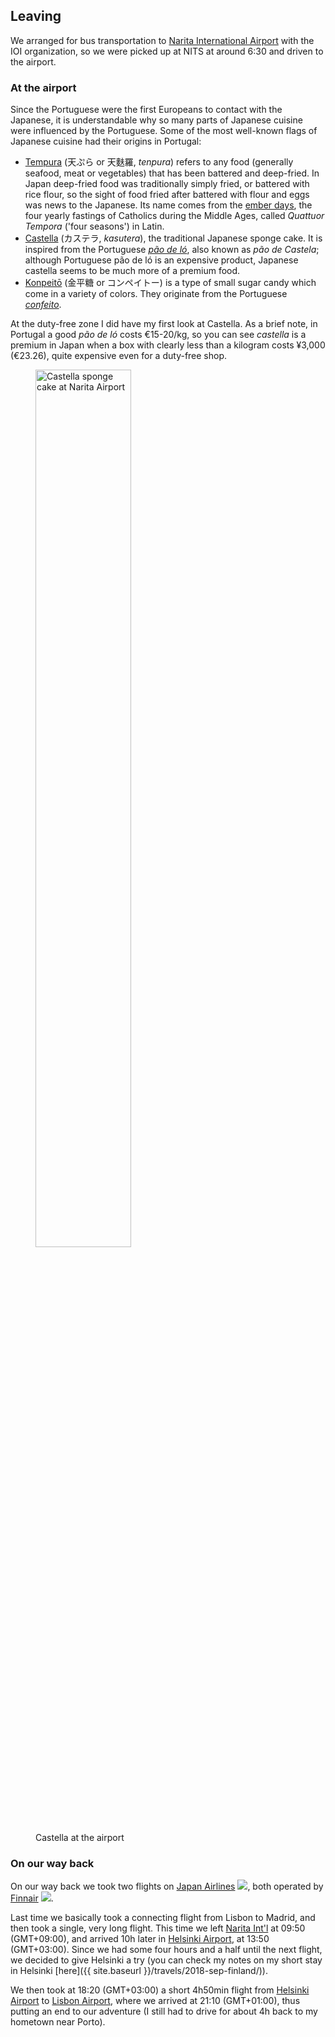 ## Leaving

We arranged for bus transportation to [Narita International Airport](https://en.wikipedia.org/wiki/Narita_International_Airport) with the IOI organization, so we were picked up at NITS at around 6:30 and driven to the airport.

### At the airport

Since the Portuguese were the first Europeans to contact with the Japanese, it is understandable why so many parts of Japanese cuisine were influenced by the Portuguese. Some of the most well-known flags of Japanese cuisine had their origins in Portugal:
- [Tempura](https://en.wikipedia.org/wiki/Tempura) (天ぷら or 天麩羅, *tenpura*) refers to any food (generally seafood, meat or vegetables) that has been battered and deep-fried. In Japan deep-fried food was traditionally simply fried, or battered with rice flour, so the sight of food fried after battered with flour and eggs was news to the Japanese. Its name comes from the [ember days](https://en.wikipedia.org/wiki/Ember_days), the four yearly fastings of Catholics during the Middle Ages, called *Quattuor Tempora* ('four seasons') in Latin.
- [Castella](https://en.wikipedia.org/wiki/Castella) (カステラ, *kasutera*), the traditional Japanese sponge cake. It is inspired from the Portuguese [*pão de ló*](https://pt.wikipedia.org/wiki/P%C3%A3o_de_l%C3%B3), also known as *pão de Castela*; although Portuguese pão de ló is an expensive product, Japanese castella seems to be much more of a premium food.
- [Konpeitō](https://en.wikipedia.org/wiki/Konpeit%C5%8D) (金平糖 or コンペイトー) is a type of small sugar candy which come in a variety of colors. They originate from the Portuguese [*confeito*](https://en.wikipedia.org/wiki/Comfit).

At the duty-free zone I did have my first look at Castella. As a brief note, in Portugal a good *pão de ló* costs €15-20/kg, so you can see *castella* is a premium in Japan when a box with clearly less than a kilogram costs ¥3,000 (€23.26), quite expensive even for a duty-free shop.

<div class="div-of-images">
    <figure>
        <img src="https://i.imgur.com/XUg9Ujy.jpg" alt="Castella sponge cake at Narita Airport" width="60%" style="display: inline">
        <figcaption>Castella at the airport</figcaption>
    </figure>
</div>

### On our way back

On our way back we took two flights on [Japan Airlines](https://en.wikipedia.org/wiki/Japan_Airlines) <img class="inline" src="https://logos-download.com/wp-content/uploads/2016/05/Japan_Airlines_JAL_logo.png">, both operated by [Finnair](https://en.wikipedia.org/wiki/Finnair) <img class="inline" src="https://airhex.com/images/airline-logos/finnair.png">.

Last time we basically took a connecting flight from Lisbon to Madrid, and then took a single, very long flight. This time we left [Narita Int'l](https://en.wikipedia.org/wiki/Narita_International_Airport) at 09:50 (GMT+09:00), and arrived 10h later in [Helsinki Airport](https://en.wikipedia.org/wiki/Helsinki_Airport), at 13:50 (GMT+03:00). Since we had some four hours and a half until the next flight, we decided to give Helsinki a try (you can check my notes on my short stay in Helsinki [here]({{ site.baseurl }}/travels/2018-sep-finland/)).

We then took at 18:20 (GMT+03:00) a short 4h50min flight from [Helsinki Airport](https://en.wikipedia.org/wiki/Helsinki_Airport) to [Lisbon Airport](https://en.wikipedia.org/wiki/Lisbon_Airport), where we arrived at 21:10 (GMT+01:00), thus putting an end to our adventure (I still had to drive for about 4h back to my hometown near Porto).
